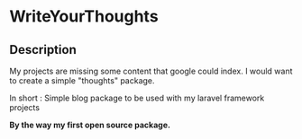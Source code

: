 # WriteYourThoughts

## Description
My projects are missing some content that google could index.
I would want to create a simple "thoughts" package.

In short : Simple blog package to be used with my laravel framework projects

**By the way my first open source package.**
